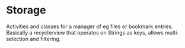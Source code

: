 # Storage

Activities and classes for a manager of eg files or bookmark entries.
Basically a recyclerview that operates on Strings as keys, allows
multi-selection and filtering.
